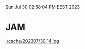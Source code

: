 Sun Jul 30 02:58:04 PM EEST 2023
# JAM
<a href='./cache/202307/30_14.log'>./cache/202307/30_14.log</a>
